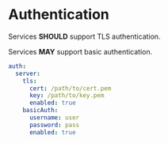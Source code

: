 # Authentication

Services **SHOULD** support TLS authentication.

Services **MAY** support basic authentication.

```yaml
auth: 
  server: 
    tls:
      cert: /path/to/cert.pem
      key: /path/to/key.pem
      enabled: true
    basicAuth:
      username: user
      password: pass
      enabled: true
```
